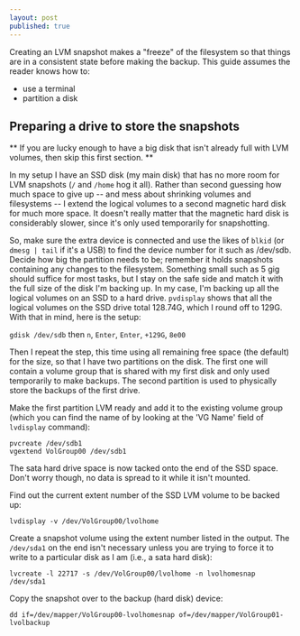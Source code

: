 ```yaml
---
layout: post
published: true
---
```


Creating an LVM snapshot makes a "freeze" of the filesystem so that things are in a consistent state before making the backup. This guide assumes the reader knows how to:

- use a terminal
- partition a disk

## Preparing a drive to store the snapshots

** If you are lucky enough to have a big disk that isn't already full with LVM volumes, then skip this first section. **

In my setup I have an SSD disk (my main disk) that has no more room for LVM snapshots (`/` and `/home` hog it all). Rather than second guessing how much space to give up -- and mess about shrinking volumes and filesystems -- I extend the logical volumes to a second magnetic hard disk for much more space. It doesn't really matter that the magnetic hard disk is considerably slower, since it's only used temporarily for snapshotting. 

So, make sure the extra device is connected and use the likes of `blkid` (or `dmesg | tail` if it's a USB) to find the device number for it such as /dev/sdb. Decide how big the partition needs to be; remember it holds snapshots containing any changes to the filesystem. Something small such as 5 gig should suffice for most tasks, but I stay on the safe side and match it with the full size of the disk I'm backing up. In my case, I'm backing up all the logical volumes on an SSD to a hard drive. `pvdisplay` shows that all the logical volumes on the SSD drive total 128.74G, which I round off to 129G. With that in mind, here is the setup:

`gdisk /dev/sdb` then `n`, `Enter`, `Enter`, `+129G`, `8e00`

Then I repeat the step, this time using all remaining free space (the default) for the size, so that I have two partitions on the disk. The first one will contain a volume group that is shared with my first disk and only used temporarily to make backups. The second partition is used to physically store the backups of the first drive. 

Make the first partition LVM ready and add it to the existing volume group (which you can find the name of by looking at the 'VG Name' field of `lvdisplay` command):

```
pvcreate /dev/sdb1
vgextend VolGroup00 /dev/sdb1
```
The sata hard drive space is now tacked onto the end of the SSD space. Don't worry though, no data is spread to it while it isn't mounted. 

Find out the current extent number of the SSD LVM volume to be backed up:

```
lvdisplay -v /dev/VolGroup00/lvolhome
```
Create a snapshot volume using the extent number listed in the output. The `/dev/sda1` on the end isn't necessary unless you are trying to force it to write to a particular disk as I am (i.e., a sata hard disk):

```
lvcreate -l 22717 -s /dev/VolGroup00/lvolhome -n lvolhomesnap /dev/sda1
```
Copy the snapshot over to the backup (hard disk) device:

```
dd if=/dev/mapper/VolGroup00-lvolhomesnap of=/dev/mapper/VolGroup01-lvolbackup
```